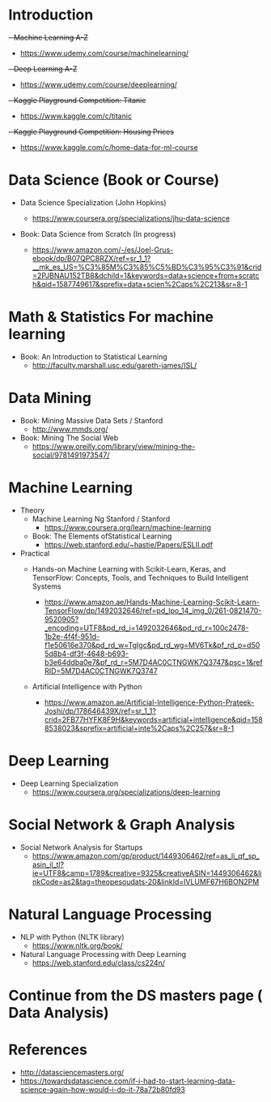 # Introduction
<s>- Machine Learning A-Z  </s>
  - https://www.udemy.com/course/machinelearning/

<s>- Deep Learning A-Z</s>
  - https://www.udemy.com/course/deeplearning/

<s>- Kaggle Playground Competition: Titanic</s>
  - https://www.kaggle.com/c/titanic

<s>- Kaggle Playground Competition: Housing Prices</s>
  - https://www.kaggle.com/c/home-data-for-ml-course


# Data Science (Book or Course)
- Data Science Specialization (John Hopkins)
  - https://www.coursera.org/specializations/jhu-data-science

- Book: Data Science from Scratch (In progress)
  - https://www.amazon.com/-/es/Joel-Grus-ebook/dp/B07QPC8RZX/ref=sr_1_1?__mk_es_US=%C3%85M%C3%85%C5%BD%C3%95%C3%91&crid=2PJBNAU152TB8&dchild=1&keywords=data+science+from+scratch&qid=1587749617&sprefix=data+scien%2Caps%2C213&sr=8-1


# Math & Statistics For machine learning
- Book: An Introduction to Statistical Learning
  - http://faculty.marshall.usc.edu/gareth-james/ISL/


# Data Mining
- Book: Mining Massive Data Sets / Stanford 
  - http://www.mmds.org/
- Book: Mining The Social Web
  - https://www.oreilly.com/library/view/mining-the-social/9781491973547/

# Machine Learning

- Theory
  - Machine Learning Ng Stanford / Stanford
    - https://www.coursera.org/learn/machine-learning
  - Book: The Elements ofStatistical Learning
    - https://web.stanford.edu/~hastie/Papers/ESLII.pdf
- Practical 
  - Hands-on Machine Learning with Scikit-Learn, Keras, and TensorFlow: Concepts, Tools, and Techniques to Build Intelligent Systems
    - https://www.amazon.ae/Hands-Machine-Learning-Scikit-Learn-TensorFlow/dp/1492032646/ref=pd_lpo_14_img_0/261-0821470-9520905?_encoding=UTF8&pd_rd_i=1492032646&pd_rd_r=100c2478-1b2e-4f4f-951d-f1e50616e370&pd_rd_w=TgIgc&pd_rd_wg=MV6Tk&pf_rd_p=d505d8b4-df3f-4648-b693-b3e64ddba0e7&pf_rd_r=5M7D4AC0CTNGWK7Q3747&psc=1&refRID=5M7D4AC0CTNGWK7Q3747
    
  - Artificial Intelligence with Python
    - https://www.amazon.ae/Artificial-Intelligence-Python-Prateek-Joshi/dp/178646439X/ref=sr_1_1?crid=2FB77HYFK8F9H&keywords=artificial+intelligence&qid=1588538023&sprefix=artificial+inte%2Caps%2C257&sr=8-1


# Deep Learning
- Deep Learning Specialization
  - https://www.coursera.org/specializations/deep-learning

# Social Network & Graph Analysis
- Social Network Analysis for Startups
  - https://www.amazon.com/gp/product/1449306462/ref=as_li_qf_sp_asin_il_tl?ie=UTF8&camp=1789&creative=9325&creativeASIN=1449306462&linkCode=as2&tag=theopesoudats-20&linkId=IVLUMF67H6BON2PM

# Natural Language Processing
- NLP with Python (NLTK library)
  - https://www.nltk.org/book/
- Natural Language Processing with Deep Learning
  - https://web.stanford.edu/class/cs224n/
  
# Continue from the DS masters page ( Data Analysis)

  
# References
- http://datasciencemasters.org/
- https://towardsdatascience.com/if-i-had-to-start-learning-data-science-again-how-would-i-do-it-78a72b80fd93

